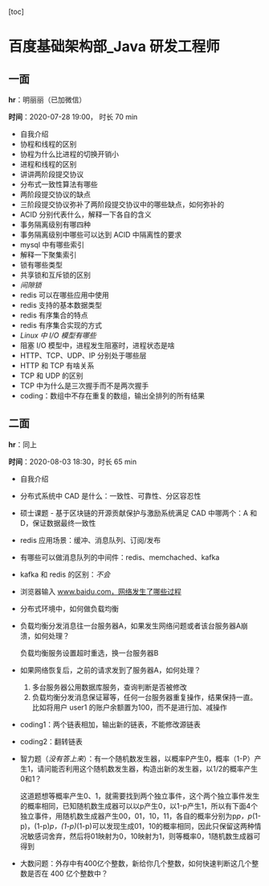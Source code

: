 [toc]

# 百度基础架构部_Java 研发工程师

## 一面

**hr**：明丽丽（已加微信）

**时间**：2020-07-28 19:00， 时长 70 min

- 自我介绍
- 协程和线程的区别
- 协程为什么比进程的切换开销小
- 进程和线程的区别
- 讲讲两阶段提交协议
- 分布式一致性算法有哪些
- 两阶段提交协议的缺点
- 三阶段提交协议弥补了两阶段提交协议中的哪些缺点，如何弥补的
- ACID 分别代表什么，解释一下各自的含义
- 事务隔离级别有哪四种
- 事务隔离级别中哪些可以达到 ACID 中隔离性的要求
- mysql 中有哪些索引
- 解释一下聚集索引
- 锁有哪些类型
- 共享锁和互斥锁的区别
- *间隙锁*
- redis 可以在哪些应用中使用
- redis 支持的基本数据类型
- redis 有序集合的特点
- redis 有序集合实现的方式
- *Linux 中 I/O 模型有哪些*
- 阻塞 I/O 模型中，进程发生阻塞时，进程状态是啥
- HTTP、TCP、UDP、IP 分别处于哪些层
- HTTP 和 TCP 有啥关系
- TCP 和 UDP 的区别
- TCP 中为什么是三次握手而不是两次握手
- coding：数组中不存在重复的数组，输出全排列的所有结果

## 二面

**hr**：同上

**时间**：2020-08-03 18:30，时长 65 min

- 自我介绍

- 分布式系统中 CAD 是什么：一致性、可靠性、分区容忍性

- 硕士课题 - 基于区块链的开源贡献保护与激励系统满足 CAD 中哪两个：A 和 D，保证数据最终一致性

- redis 应用场景：缓冲、消息队列、订阅/发布

- 有哪些可以做消息队列的中间件：redis、memchached、kafka

- kafka 和 redis 的区别：*不会*

- 浏览器输入 www.baidu.com，网络发生了哪些过程

- 分布式环境中，如何做负载均衡

- 负载均衡分发消息往一台服务器A，如果发生网络问题或者该台服务器A崩溃，如何处理？

  负载均衡服务设置超时重选，换一台服务器B

- 如果网络恢复后，之前的请求发到了服务器A，如何处理？

  1. 多台服务器公用数据库服务，查询判断是否被修改
  2. 负载均衡分发消息保证幂等，任何一台服务器重复操作，结果保持一直。比如将用户 user1 的账户余额置为100，而不是进行加、减操作

- coding1：两个链表相加，输出新的链表，不能修改源链表

- coding2：翻转链表

- 智力题（*没有答上来*）：有一个随机数发生器，以概率P产生0，概率（1-P）产生1，请问能否利用这个随机数发生器，构造出新的发生器，以1/2的概率产生0和1？

  这道题想等概率产生0、1，就需要找到两个独立事件，这个两个独立事件发生的概率相同，已知随机数生成器可以以p产生0，以1-p产生1，所以有下面4个独立事件，用随机数生成器产生00，01，10，11，各自的概率分别为p*p，p*(1-p)，(1-p)*p，(1-p)*(1-p)可以发现生成01，10的概率相同，因此只保留这两种情况敏感词舍弃，然后将01映射为0，10映射为1，则等概率0，1随机数生成器可得到

- 大数问题：外存中有400亿个整数，新给你几个整数，如何快速判断这几个整数是否在 400 亿个整数中？